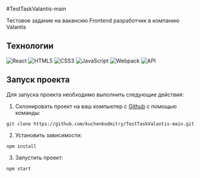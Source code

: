 #TestTaskValantis-main

Тестовое задание на вакансию Frontend разработчик в компанию Valantis

## Технологии
![React](https://img.shields.io/badge/-React-61daf8?logo=react&logoColor=black)
![HTML5](https://img.shields.io/badge/-HTML5-e34f26?logo=html5&logoColor=white)
![CSS3](https://img.shields.io/badge/-CSS3-1572b6?logo=css3&logoColor=white)
![JavaScript](https://img.shields.io/badge/-JavaScript-f7df1e?logo=javaScript&logoColor=black)
![Webpack](https://img.shields.io/badge/-Webpack-99d6f8?logo=webpack&logoColor=black)
![API](https://img.shields.io/badge/-api-yellow)

## Запуск проекта

Для запуска проекта необходимо выполнить следующие действия:

1. Склонировать проект на ваш компьютер с [Github](https://github.com/kuchenkodmitry/TestTaskValantis-main) с помощью команды:
```
git clone https://github.com/kuchenkodmitry/TestTaskValantis-main.git
```
2. Установить зависимости:
```
npm install
```
3. Запустить проект:
```
npm start
```
